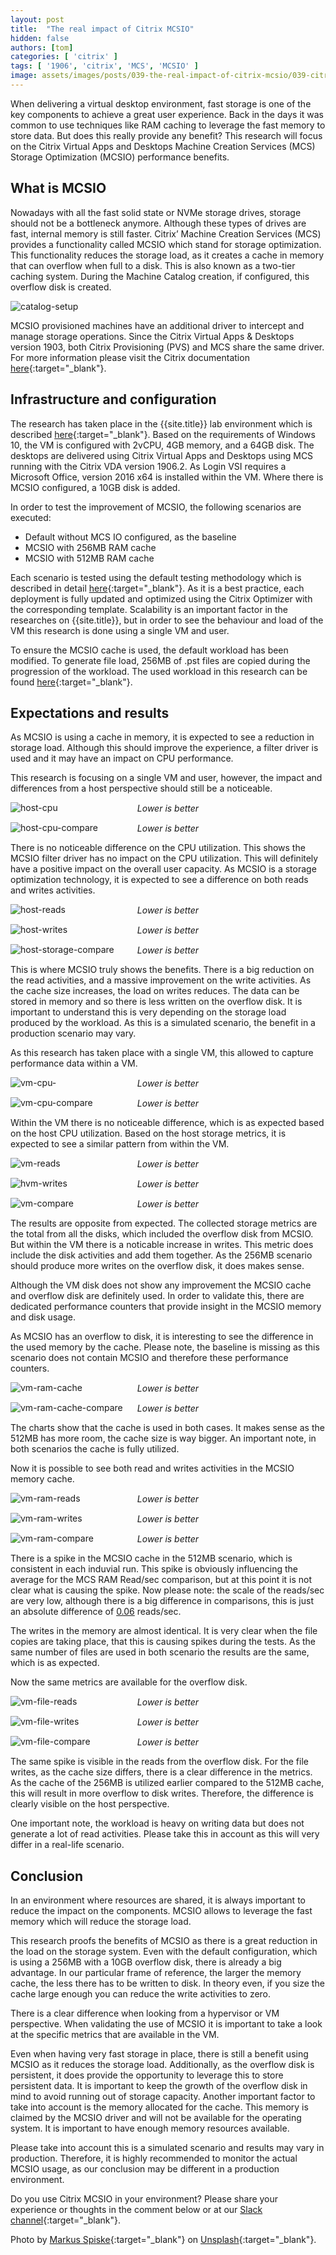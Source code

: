 ```yaml
---
layout: post
title:  "The real impact of Citrix MCSIO"
hidden: false
authors: [tom]
categories: [ 'citrix' ]
tags: [ '1906', 'citrix', 'MCS', 'MCSIO' ]
image: assets/images/posts/039-the-real-impact-of-citrix-mcsio/039-citrix-mcsio-feature-image.png
---
```

When delivering a virtual desktop environment, fast storage is one of the key components to achieve a great user experience. Back in the days it was common to use techniques like RAM caching to leverage the fast memory to store data. But does this really provide any benefit? This research will focus on the Citrix Virtual Apps and Desktops Machine Creation Services (MCS) Storage Optimization (MCSIO) performance benefits.

## What is MCSIO
Nowadays with all the fast solid state or NVMe storage drives, storage should not be a bottleneck anymore. Although these types of drives are fast, internal memory is still faster.
Citrix’ Machine Creation Services (MCS) provides a functionality called MCSIO which stand for storage optimization. This functionality reduces the storage load, as it creates a cache in memory that can overflow when full to a disk. This is also known as a two-tier caching system. During the Machine Catalog creation, if configured, this overflow disk is created.

![catalog-setup]({{site.baseurl}}/assets/images/posts/039-the-real-impact-of-citrix-mcsio/039-citrix-mcsio-catalog-setup.png)

MCSIO provisioned machines have an additional driver to intercept and manage storage operations. Since the Citrix Virtual Apps & Desktops version 1903, both Citrix Provisioning (PVS) and MCS share the same driver.
For more information please visit the Citrix documentation [here](https://docs.citrix.com/en-us/citrix-virtual-apps-desktops/install-configure/machine-catalogs-create.html){:target="_blank"}.

## Infrastructure and configuration
The research has taken place in the {{site.title}} lab environment which is described [here]({{site.baseurl}}/architecture-and-hardware-setup-overview-2018){:target="_blank"}. Based on the requirements of Windows 10, the VM is configured with 2vCPU, 4GB memory, and a 64GB disk. The desktops are delivered using Citrix Virtual Apps and Desktops using MCS running with the Citrix VDA version 1906.2. As Login VSI requires a Microsoft Office, version 2016 x64 is installed within the VM. Where there is MCSIO configured, a 10GB disk is added.

In order to test the improvement of MCSIO, the following scenarios are executed:
  * Default without MCS IO configured, as the baseline
  * MCSIO with 256MB RAM cache
  * MCSIO with 512MB RAM cache

Each scenario is tested using the default testing methodology which is described in detail [here]({{site.baseurl}}/insight-in-the-testing-methodology){:target="_blank"}. As it is a best practice, each deployment is fully updated and optimized using the Citrix Optimizer with the corresponding template.
Scalability is an important factor in the researches on {{site.title}}, but in order to see the behaviour and load of the VM this research is done using a single VM and user. 

To ensure the MCSIO cache is used, the default workload has been modified. To generate file load, 256MB of .pst files are copied during the progression of the workload. The used workload in this research can be found [here]({{site.baseurl}}/assets/files/039-the-real-impact-of-citrix-mcsio/KnowledgeWorker_RDA_filecopy.txt){:target="_blank"}.

## Expectations and results
As MCSIO is using a cache in memory, it is expected to see a reduction in storage load. Although this should improve the experience, a filter driver is used and it may have an impact on CPU performance.

This research is focusing on a single VM and user, however, the impact and differences from a host perspective should still be a noticeable.
 
 ![host-cpu]({{site.baseurl}}/assets/images/posts/039-the-real-impact-of-citrix-mcsio/039-citrix-mcsio-host-cpu.png)
<p align="center" style="margin-top: -30px;" >
  <i>Lower is better</i>
</p>

![host-cpu-compare]({{site.baseurl}}/assets/images/posts/039-the-real-impact-of-citrix-mcsio/039-citrix-mcsio-host-cpu-compare.png)
<p align="center" style="margin-top: -30px;" >
  <i>Lower is better</i>
</p>
 
There is no noticeable difference on the CPU utilization. This shows the MCSIO filter driver has no impact on the CPU utilization. This will definitely have a positive impact on the overall user capacity.
As MCSIO is a storage optimization technology, it is expected to see a difference on both reads and writes activities.

![host-reads]({{site.baseurl}}/assets/images/posts/039-the-real-impact-of-citrix-mcsio/039-citrix-mcsio-host-reads.png)
<p align="center" style="margin-top: -30px;" >
  <i>Lower is better</i>
</p>

![host-writes]({{site.baseurl}}/assets/images/posts/039-the-real-impact-of-citrix-mcsio/039-citrix-mcsio-host-writes.png)
<p align="center" style="margin-top: -30px;" >
  <i>Lower is better</i>
</p>

![host-storage-compare]({{site.baseurl}}/assets/images/posts/039-the-real-impact-of-citrix-mcsio/039-citrix-mcsio-host-storage-compare.png)
<p align="center" style="margin-top: -30px;" >
  <i>Lower is better</i>
</p>

This is where MCSIO truly shows the benefits. There is a big reduction on the read activities, and a massive improvement on the write activities. As the cache size increases, the load on writes reduces. The data can be stored in memory and so there is less written on the overflow disk. It is important to understand this is very depending on the storage load produced by the workload. As this is a simulated scenario, the benefit in a production scenario may vary.

As this research has taken place with a single VM, this allowed to capture performance data within a VM.

![vm-cpu-]({{site.baseurl}}/assets/images/posts/039-the-real-impact-of-citrix-mcsio/039-citrix-mcsio-vm-cpu.png)
<p align="center" style="margin-top: -30px;" >
  <i>Lower is better</i>
</p>

![vm-cpu-compare]({{site.baseurl}}/assets/images/posts/039-the-real-impact-of-citrix-mcsio/039-citrix-mcsio-vm-cpu-compare.png)
<p align="center" style="margin-top: -30px;" >
  <i>Lower is better</i>
</p>

Within the VM there is no noticeable difference, which is as expected based on the host CPU utilization.
Based on the host storage metrics, it is expected to see a similar pattern from within the VM.

![vm-reads]({{site.baseurl}}/assets/images/posts/039-the-real-impact-of-citrix-mcsio/039-citrix-mcsio-vm-reads.png)
<p align="center" style="margin-top: -30px;" >
  <i>Lower is better</i>
</p>

![hvm-writes]({{site.baseurl}}/assets/images/posts/039-the-real-impact-of-citrix-mcsio/039-citrix-mcsio-vm-writes.png)
<p align="center" style="margin-top: -30px;" >
  <i>Lower is better</i>
</p>

![vm-compare]({{site.baseurl}}/assets/images/posts/039-the-real-impact-of-citrix-mcsio/039-citrix-mcsio-vm-storage-compare.png)
<p align="center" style="margin-top: -30px;" >
  <i>Lower is better</i>
</p>

The results are opposite from expected. The collected storage metrics are the total from all the disks, which included the overflow disk from MCSIO. But within the VM there is a noticable increase in writes. This metric does include the disk activities and add them together. As the 256MB scenario should produce more writes on the overflow disk, it does makes sense.

Although the VM disk does not show any improvement the MCSIO cache and overflow disk are definitely used. In order to validate this, there are dedicated performance counters that provide insight in the MCSIO memory and disk usage.

As MCSIO has an overflow to disk, it is interesting to see the difference in the used memory by the cache. Please note, the baseline is missing as this scenario does not contain MCSIO and therefore these performance counters.

![vm-ram-cache]({{site.baseurl}}/assets/images/posts/039-the-real-impact-of-citrix-mcsio/039-citrix-mcsio-vm-ram-cache.png)
<p align="center" style="margin-top: -30px;" >
  <i>Lower is better</i>
</p>

![vm-ram-cache-compare]({{site.baseurl}}/assets/images/posts/039-the-real-impact-of-citrix-mcsio/039-citrix-mcsio-vm-ram-cache-compare.png)
<p align="center" style="margin-top: -30px;" >
  <i>Lower is better</i>
</p>
   
The charts show that the cache is used in both cases. It makes sense as the 512MB has more room, the cache size is way bigger. An important note, in both scenarios the cache is fully utilized.

Now it is possible to see both read and writes activities in the MCSIO memory cache.
 
![vm-ram-reads]({{site.baseurl}}/assets/images/posts/039-the-real-impact-of-citrix-mcsio/039-citrix-mcsio-vm-ram-reads.png)
<p align="center" style="margin-top: -30px;" >
  <i>Lower is better</i>
</p>

![vm-ram-writes]({{site.baseurl}}/assets/images/posts/039-the-real-impact-of-citrix-mcsio/039-citrix-mcsio-vm-ram-writes.png)
<p align="center" style="margin-top: -30px;" >
  <i>Lower is better</i>
</p>

![vm-ram-compare]({{site.baseurl}}/assets/images/posts/039-the-real-impact-of-citrix-mcsio/039-citrix-mcsio-vm-ram-compare.png)
<p align="center" style="margin-top: -30px;" >
  <i>Lower is better</i>
</p>

There is a spike in the MCSIO cache in the 512MB scenario, which is consistent in each induvial run. This spike is obviously influencing the average for the MCS RAM Read/sec comparison, but at this point it is not clear what is causing the spike. Now please note: the scale of the reads/sec are very low, although there is a big difference in comparisons, this is just an absolute difference of <u>0.06</u> reads/sec.

The writes in the memory are almost identical. It is very clear when the file copies are taking place, that this is causing spikes during the tests. As the same number of files are used in both scenario the results are the same, which is as expected.

Now the same metrics are available for the overflow disk.

![vm-file-reads]({{site.baseurl}}/assets/images/posts/039-the-real-impact-of-citrix-mcsio/039-citrix-mcsio-vm-file-reads.png)
<p align="center" style="margin-top: -30px;" >
  <i>Lower is better</i>
</p>

![vm-file-writes]({{site.baseurl}}/assets/images/posts/039-the-real-impact-of-citrix-mcsio/039-citrix-mcsio-vm-file-writes.png)
<p align="center" style="margin-top: -30px;" >
  <i>Lower is better</i>
</p>

![vm-file-compare]({{site.baseurl}}/assets/images/posts/039-the-real-impact-of-citrix-mcsio/039-citrix-mcsio-vm-file-compare.png)
<p align="center" style="margin-top: -30px;" >
  <i>Lower is better</i>
</p>

The same spike is visible in the reads from the overflow disk. For the file writes, as the cache size differs, there is a clear difference in the metrics. As the cache of the 256MB is utilized earlier compared to the 512MB cache, this will result in more overflow to disk writes. Therefore, the difference is clearly visible on the host perspective.

One important note, the workload is heavy on writing data but does not generate a lot of read activities. Please take this in account as this will very differ in a real-life scenario.

## Conclusion
In an environment where resources are shared, it is always important to reduce the impact on the components. MCSIO allows to leverage the fast memory which will reduce the storage load.

This research proofs the benefits of MCSIO as there is a great reduction in the load on the storage system. Even with the default configuration, which is using a 256MB with a 10GB overflow disk, there is already a big advantage. In our particular frame of reference, the larger the memory cache, the less there has to be written to disk. In theory even, if you size the cache large enough you can reduce the write activities to zero.

There is a clear difference when looking from a hypervisor or VM perspective. When validating the use of MCSIO it is important to take a look at the specific metrics that are available in the VM.

Even when having very fast storage in place, there is still a benefit using MCSIO as it reduces the storage load. Additionally, as the overflow disk is persistent, it does provide the opportunity to leverage this to store persistent data. It is important to keep the growth of the overflow disk in mind to avoid running out of storage capacity. Another important factor to take into account is the memory allocated for the cache. This memory is claimed by the MCSIO driver and will not be available for the operating system. It is important to have enough memory resources available.

Please take into account this is a simulated scenario and results may vary in production. Therefore, it is highly recommended to monitor the actual MCSIO usage, as our conclusion may be different in a production environment.

Do you use Citrix MCSIO in your environment? Please share your experience or thoughts in the comment below or at our [Slack channel](https://{{site.title}}.slack.com){:target="_blank"}.

Photo by [Markus Spiske](https://unsplash.com/@markusspiske?utm_source=unsplash&utm_medium=referral&utm_content=creditCopyText){:target="_blank"} on [Unsplash](https://unsplash.com/s/photos/western?utm_source=unsplash&utm_medium=referral&utm_content=creditCopyText){:target="_blank"}.